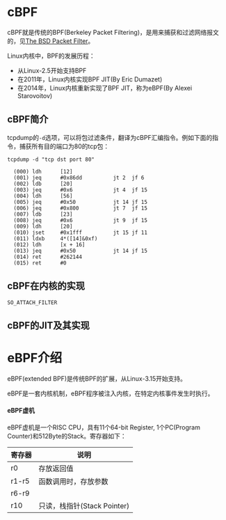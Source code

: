 # cBPF

cBPF就是传统的BPF(Berkeley Packet Filtering)，是用来捕获和过滤网络报文的，见[The BSD Packet Filter](bpf-usenix93.pdf)。

Linux内核中，BPF的发展历程：
  * 从Linux-2.5开始支持BPF
  * 在2011年，Linux内核实现BPF JIT(By Eric Dumazet)
  * 在2014年，Linux内核重新实现了BPF JIT，称为eBPF(By Alexei Starovoitov)

## cBPF简介

tcpdump的`-d`选项，可以将包过滤条件，翻译为cBPF汇编指令。例如下面的指令，捕获所有目的端口为80的tcp包：

```
tcpdump -d "tcp dst port 80"

  (000) ldh      [12]
  (001) jeq      #0x86dd          jt 2	jf 6
  (002) ldb      [20]
  (003) jeq      #0x6             jt 4	jf 15
  (004) ldh      [56]
  (005) jeq      #0x50            jt 14	jf 15
  (006) jeq      #0x800           jt 7	jf 15
  (007) ldb      [23]
  (008) jeq      #0x6             jt 9	jf 15
  (009) ldh      [20]
  (010) jset     #0x1fff          jt 15	jf 11
  (011) ldxb     4*([14]&0xf)
  (012) ldh      [x + 16]
  (013) jeq      #0x50            jt 14	jf 15
  (014) ret      #262144
  (015) ret      #0
```

## cBPF在内核的实现

`SO_ATTACH_FILTER`

## cBPF的JIT及其实现

# eBPF介绍
  
  eBPF(extended BPF)是传统BPF的扩展，从Linux-3.15开始支持。

  eBPF是一套内核机制，eBPF程序被注入内核，在特定内核事件发生时执行。
  
#### eBPF虚机
  eBPF虚机是一个RISC CPU，具有11个64-bit Register, 1个PC(Program Counter)和512Byte的Stack。寄存器如下：

  | 寄存器 | 说明 |
  |--------|------|
  | r0     | 存放返回值             |
  | r1-r5  | 函数调用时，存放参数   |
  | r6-r9  |        |
  | r10    | 只读，栈指针(Stack Pointer)    |



